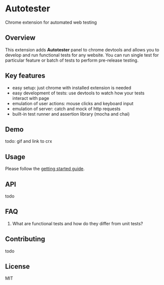 # Autotester
Chrome extension for automated web testing

## Overview
This extension adds **Autotester** panel to chrome devtools and allows you to develop and run functional tests for any website.
You can run single test for particular feature or batch of tests to perform pre-release testing.  

## Key features
* easy setup: just chrome with installed extension is needed
* easy development of tests: use devtools to watch how your tests interact with page 
* emulation of user actions: mouse clicks and keyboard input
* emulation of server: catch and mock of http requests
* built-in test runner and assertion library (mocha and chai)

## Demo 
todo: gif and link to crx

## Usage
Please follow the [getting started guide](/docs/getting-started.md).

## API
todo

## FAQ
 1. What are functional tests and how do they differ from unit tests?

## Contributing
todo

## License
MIT
